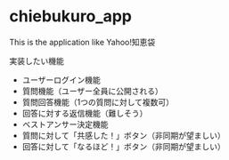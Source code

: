 # chiebukuro_app
This is the application like Yahoo!知恵袋

実装したい機能
* ユーザーログイン機能
* 質問機能（ユーザー全員に公開される）
* 質問回答機能（1つの質問に対して複数可）
* 回答に対する返信機能（難しそう）
* ベストアンサー決定機能
* 質問に対して「共感した！」ボタン（非同期が望ましい）
* 回答に対して「なるほど！」ボタン（非同期が望ましい）
